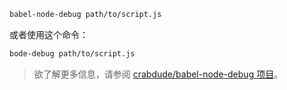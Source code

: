 ```sh title="Shell"
babel-node-debug path/to/script.js
```

或者使用这个命令：

```sh title="Shell"
bode-debug path/to/script.js
```

<blockquote class="alert alert--info">
  <p>
    欲了解更多信息，请参阅 <a href="https://github.com/crabdude/babel-node-debug">crabdude/babel-node-debug 项目</a>。
  </p>
</blockquote>

